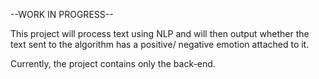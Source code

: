 --WORK IN PROGRESS--

This project will process text using NLP and will then output whether the text sent to the algorithm has a positive/ negative emotion attached to it.

Currently, the project contains only the back-end. 
